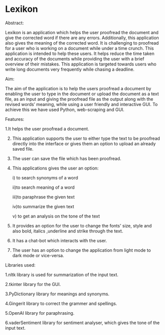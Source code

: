 # Lexikon 

Abstract:

Lexikon is an application which helps the user proofread the document and give the corrected word if there are any errors. Additionally, this application also gives the meaning of the corrected word.
It is challenging to proofread for a user who is working on a document while under a time crunch. This application is intended to help these users. It helps reduce the time taken and accuracy of the documents while providing the user with a brief overview of their mistakes.
This application is targeted towards users who write long documents very frequently while chasing a deadline.

Aim:

The aim of the application is to help the users proofread a document by enabling the user to type in the document or upload the document as a text file, as an input and giving the proofread file as the output along with the revised words’ meaning, while using a user friendly and interactive  GUI.
To achieve this we have used Python, web-scraping and GUI.

Features:

1.It helps the user proofread a document.

2. This application supports the user to either type the text to be proofread directly into the interface or gives them an option to upload an already saved file.
   
3. The user can save the file which has been proofread.

4. This applications gives the user an option:

   i) to search synonyms of a word

   ii)to search meaning of a word

   iii)to paraphrase the given text

   iv)to summarize the given text

   v) to get an analysis on the tone of the text

6. It provides an option for the user to change the fonts' size, style and also bold, italics ,underline and strike through the text.

7. It has a chat-bot which interacts with the user.

8. The user has an option to change the application from light mode to dark mode or vice-versa.


Libraries used:

1.nltk library is used for summarization of the input text.

2.tkinter library for the GUI.

3.PyDictionary library for meanings and synonyms.

4.Gingerit library to correct the grammer and spellings.

5.OpenAI library for paraphrasing.

6.vaderSentiment library for sentiment analyser, which gives the tone of the input text.
     




